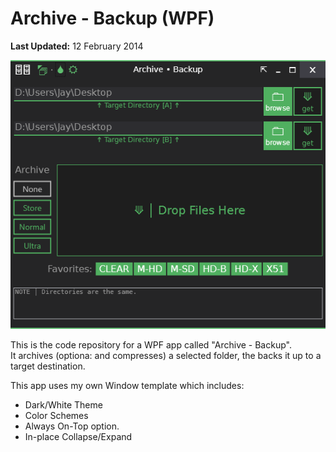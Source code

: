 # Archive - Backup (WPF)
**Last Updated:** 12 February 2014

![screenshot](screenshots/wpf-archivebackup-001.png)

This is the code repository for a WPF app called "Archive - Backup".<br/>
It archives (optiona: and compresses) a selected folder, the backs it up to a target destination.

This app uses my own Window template which includes:
- Dark/White Theme
- Color Schemes
- Always On-Top option.
- In-place Collapse/Expand
